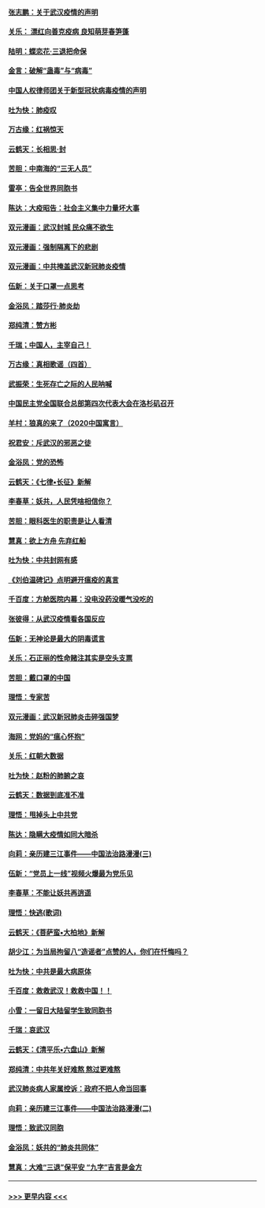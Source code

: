 #### [张志鹏：关于武汉疫情的声明](../pages/nsc993/n11867182.md?t=02141031) 
#### [关乐： 漂红向善克疫病 良知萌芽春笋蓬](../pages/nsc993/n11865710.md?t=02141031) 
#### [陆明：蝶恋花‧三退把命保](../pages/nsc993/n11865673.md?t=02141031) 
#### [金言：破解“蛊毒”与“病毒”](../pages/nsc993/n11864103.md?t=02141031) 
#### [中国人权律师团关于新型冠状病毒疫情的声明](../pages/nsc993/n11864249.md?t=02141031) 
#### [吐为快：肺疫叹](../pages/nsc993/n11864027.md?t=02141031) 
#### [万古缘：红祸惊天](../pages/nsc993/n11864079.md?t=02141031) 
#### [云鹤天：长相思‧封](../pages/nsc993/n11864006.md?t=02141031) 
#### [苦胆：中南海的“三无人员”](../pages/nsc993/n11862997.md?t=02141031) 
#### [雷亭：告全世界同胞书](../pages/nsc993/n11862572.md?t=02141031) 
#### [陈达：大疫昭告：社会主义集中力量坏大事](../pages/nsc993/n11859419.md?t=02141031) 
#### [双元漫画：武汉封城 民众痛不欲生](../pages/nsc993/n11859287.md?t=02141031) 
#### [双元漫画：强制隔离下的悲剧](../pages/nsc993/n11859244.md?t=02141031) 
#### [双元漫画：中共掩盖武汉新冠肺炎疫情](../pages/nsc993/n11858249.md?t=02141031) 
#### [伍新：关于口罩一点思考](../pages/nsc993/n11859195.md?t=02141031) 
#### [金浴凤：踏莎行‧肺炎劫](../pages/nsc993/n11858227.md?t=02141031) 
#### [郑纯清：赞方彬](../pages/nsc993/n11856803.md?t=02141031) 
#### [千瑞；中国人，主宰自己！](../pages/nsc993/n11856793.md?t=02141031) 
#### [万古缘：真相歌谣（四首）](../pages/nsc993/n11856263.md?t=02141031) 
#### [武振荣：生死存亡之际的人民呐喊](../pages/nsc993/n11856256.md?t=02141031) 
#### [中国民主党全国联合总部第四次代表大会在洛杉矶召开](../pages/nsc993/n11856344.md?t=02141031) 
#### [羊村：狼真的来了（2020中国寓言）](../pages/nsc993/n11856229.md?t=02141031) 
#### [祝君安：斥武汉的邪恶之徒](../pages/nsc993/n11855861.md?t=02141031) 
#### [金浴凤：党的恐怖](../pages/nsc993/n11855849.md?t=02141031) 
#### [云鹤天：《七律▪长征》新解](../pages/nsc993/n11855479.md?t=02141031) 
#### [李春草：妖共，人民凭啥相信你？](../pages/nsc993/n11855196.md?t=02141031) 
#### [苦胆：眼科医生的职责是让人看清](../pages/nsc993/n11853840.md?t=02141031) 
#### [慧真：欲上方舟 先弃红船](../pages/nsc993/n11853483.md?t=02141031) 
#### [吐为快：中共封网有感](../pages/nsc993/n11852575.md?t=02141031) 
#### [《刘伯温碑记》点明避开瘟疫的真言](../pages/nsc993/n11852128.md?t=02141031) 
#### [千百度：方舱医院内幕：没电没药没暖气没吃的](../pages/nsc993/n11850211.md?t=02141031) 
#### [张彼得：从武汉疫情看各国反应](../pages/nsc993/n11850102.md?t=02141031) 
#### [伍新：无神论是最大的阴毒谎言](../pages/nsc993/n11846129.md?t=02141031) 
#### [关乐：石正丽的性命赌注其实是空头支票](../pages/nsc993/n11846109.md?t=02141031) 
#### [苦胆：戴口罩的中国](../pages/nsc993/n11845576.md?t=02141031) 
#### [理悟：专家苦](../pages/nsc993/n11845564.md?t=02141031) 
#### [双元漫画：武汉新冠肺炎击碎强国梦](../pages/nsc993/n11843320.md?t=02141031) 
#### [海网：党妈的“瘟心怀抱”](../pages/nsc993/n11840740.md?t=02141031) 
#### [关乐：红朝大数据](../pages/nsc993/n11840675.md?t=02141031) 
#### [吐为快：赵粉的肺腑之哀](../pages/nsc993/n11840618.md?t=02141031) 
#### [云鹤天：数据到底准不准](../pages/nsc993/n11840325.md?t=02141031) 
#### [理悟：甩掉头上中共党](../pages/nsc993/n11838826.md?t=02141031) 
#### [陈达：隐瞒大疫情如同大暗杀](../pages/nsc993/n11838771.md?t=02141031) 
#### [向莉：亲历建三江事件——中国法治路漫漫(三)](../pages/nsc993/n11831825.md?t=02141031) 
#### [伍新：“党员上一线”视频火爆最为党乐见](../pages/nsc993/n11838200.md?t=02141031) 
#### [李春草：不能让妖共再逍遥](../pages/nsc993/n11838102.md?t=02141031) 
#### [理悟：快逃(歌词)](../pages/nsc993/n11838083.md?t=02141031) 
#### [云鹤天：《菩萨蛮▪大柏地》新解](../pages/nsc993/n11838059.md?t=02141031) 
#### [胡少江：为当局拘留八“造谣者”点赞的人，你们在忏悔吗？](../pages/nsc993/n11836801.md?t=02141031) 
#### [吐为快：中共是最大病原体](../pages/nsc993/n11836748.md?t=02141031) 
#### [千百度：救救武汉！救救中国！！](../pages/nsc993/n11836145.md?t=02141031) 
#### [小雪：一留日大陆留学生致同胞书](../pages/nsc993/n11834624.md?t=02141031) 
#### [千瑞：哀武汉](../pages/nsc993/n11833647.md?t=02141031) 
#### [云鹤天：《清平乐▪六盘山》新解](../pages/nsc993/n11833611.md?t=02141031) 
#### [郑纯清：中共年关好难熬 熬过更难熬](../pages/nsc993/n11833489.md?t=02141031) 
#### [武汉肺炎病人家属控诉：政府不把人命当回事](../pages/nsc993/n11833205.md?t=02141031) 
#### [向莉：亲历建三江事件——中国法治路漫漫(二)](../pages/nsc993/n11829102.md?t=02141031) 
#### [理悟：致武汉同胞](../pages/nsc993/n11831522.md?t=02141031) 
#### [金浴凤：妖共的“肺炎共同体”](../pages/nsc993/n11829448.md?t=02141031) 
#### [慧真：大难“三退”保平安 “九字”吉言是金方](../pages/nsc993/n11829501.md?t=02141031) 

----
#### [ >>> 更早内容 <<< ](../indexes/nsc993-earlier.md)

